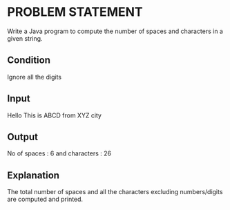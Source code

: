 
# PROBLEM STATEMENT

Write a Java program to compute the number of spaces and characters in a given string.

## Condition
Ignore all the digits


## Input
Hello This is ABCD from XYZ city
## Output
No of spaces : 6 and characters : 26
## Explanation
The total number of spaces and all the characters excluding numbers/digits are computed and printed.
